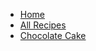- [Home](README.md)
- [All Recipes](recipes/README.md)
- [Chocolate Cake](recipes/chocolate-cake.md)
